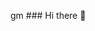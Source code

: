 gm ### Hi there 👋

<!--
**larisasavkina22/larisasavkina22** is a ✨ _special_ ✨ repository because its `README.md` (this file) appears on your GitHub profile.

Here are some ideas to get you started:

- 🔭 I’m currently working on .life..
- 🌱 I’m currently learning .happy life..
- 👯 I’m looking to collaborate on happiness ...
- 🤔 I’m looking for help with .news..
- 💬 Ask me about ...here
- 📫 How to reach me: ..here.
- 😄 Pronouns: ...dare to dream
- ⚡ Fun fact: . i am fishman (woman)..
-->
